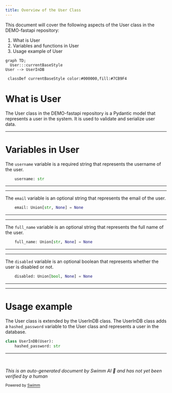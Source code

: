 ```yaml
---
title: Overview of the User Class
---
```

This document will cover the following aspects of the User class in the DEMO-fastapi repository:

1. What is User
2. Variables and functions in User
3. Usage example of User

```mermaid
graph TD;
  User:::currentBaseStyle
User --> UserInDB

 classDef currentBaseStyle color:#000000,fill:#7CB9F4
```

# What is User

The User class in the DEMO-fastapi repository is a Pydantic model that represents a user in the system. It is used to validate and serialize user data.

<SwmSnippet path="/docs_src/security/tutorial005.py" line="51">

---

# Variables in User

The `username` variable is a required string that represents the username of the user.

```python
    username: str
```

---

</SwmSnippet>

<SwmSnippet path="/docs_src/security/tutorial005.py" line="52">

---

The `email` variable is an optional string that represents the email of the user.

```python
    email: Union[str, None] = None
```

---

</SwmSnippet>

<SwmSnippet path="/docs_src/security/tutorial005.py" line="53">

---

The `full_name` variable is an optional string that represents the full name of the user.

```python
    full_name: Union[str, None] = None
```

---

</SwmSnippet>

<SwmSnippet path="/docs_src/security/tutorial005.py" line="54">

---

The `disabled` variable is an optional boolean that represents whether the user is disabled or not.

```python
    disabled: Union[bool, None] = None
```

---

</SwmSnippet>

<SwmSnippet path="/docs_src/security/tutorial005.py" line="57">

---

# Usage example

The User class is extended by the UserInDB class. The UserInDB class adds a `hashed_password` variable to the User class and represents a user in the database.

```python
class UserInDB(User):
    hashed_password: str

```

---

</SwmSnippet>

&nbsp;

*This is an auto-generated document by Swimm AI 🌊 and has not yet been verified by a human*

<SwmMeta version="3.0.0" repo-id="Z2l0aHViJTNBJTNBREVNTy1mYXN0YXBpJTNBJTNBZ2lsYWRuYXZvdA==" repo-name="DEMO-fastapi" doc-type="general-class"><sup>Powered by [Swimm](/)</sup></SwmMeta>
